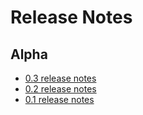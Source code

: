 # Release Notes

## Alpha

* [0.3 release notes](0_3/index.md)
* [0.2 release notes](0_2/index.md)
* [0.1 release notes](0_1/index.md)

